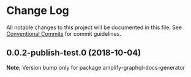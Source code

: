 # Change Log

All notable changes to this project will be documented in this file.
See [Conventional Commits](https://conventionalcommits.org) for commit guidelines.

<a name="0.0.2-publish-test.0"></a>
## 0.0.2-publish-test.0 (2018-10-04)




**Note:** Version bump only for package amplify-graphql-docs-generator
